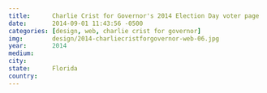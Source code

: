 ```yaml
---
title:  	Charlie Crist for Governor's 2014 Election Day voter page
date:   	2014-09-01 11:43:56 -0500
categories: [design, web, charlie crist for governor]
img:		design/2014-charliecristforgovernor-web-06.jpg
year:		2014
medium:
city:
state:		Florida
country:
---
```

